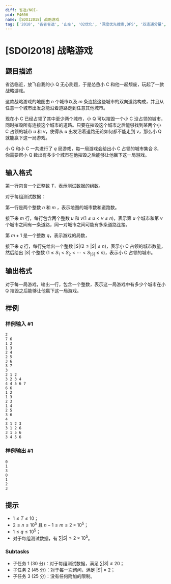 ```yaml
---
diff: 省选/NOI-
pid: P4606
name: [SDOI2018] 战略游戏
tag: ['2018', '各省省选', '山东', 'O2优化', '深度优先搜索,DFS', '双连通分量', '虚树', '圆方树']
---
```

# [SDOI2018] 战略游戏
## 题目描述

省选临近，放飞自我的小 Q 无心刷题，于是怂恿小 C 和他一起颓废，玩起了一款战略游戏。

这款战略游戏的地图由 $n$ 个城市以及 $m$ 条连接这些城市的双向道路构成，并且从任意一个城市出发总能沿着道路走到任意其他城市。

现在小 C 已经占领了其中至少两个城市，小 Q 可以摧毁一个小 C 没占领的城市，同时摧毁所有连接这个城市的道路。只要在摧毁这个城市之后能够找到某两个小 C 占领的城市 $u$ 和 $v$，使得从 $u$ 出发沿着道路无论如何都不能走到 $v$，那么小 Q 就能赢下这一局游戏。

小 Q 和小 C 一共进行了 $q$ 局游戏，每一局游戏会给出小 C 占领的城市集合 $S$，你需要帮小 Q 数出有多少个城市在他摧毁之后能够让他赢下这一局游戏。
## 输入格式

第一行包含一个正整数 $T$，表示测试数据的组数。

对于每组测试数据：

第一行是两个整数 $n$ 和 $m$ ，表示地图的城市数和道路数。

接下来 $m$ 行，每行包含两个整数 $u$ 和 $v (1 \le u < v \le n)$，表示第 $u$ 个城市和第 $v$ 个城市之间有一条道路，同一对城市之间可能有多条道路连接。


第 $m + 1$ 是一个整数 $q$，表示游戏的局数，

接下来 $q$ 行，每行先给出一个整数 $|S| (2 \le |S| \le n)$，表示小 C 占领的城市数量，然后给出 $|S|$ 个整数 $(1 \le S_1 < S_2 < \cdots < S_{|S|} ≤ n)$，表示小 C 占领的城市。
## 输出格式

对于每一局游戏，输出一行，包含一个整数，表示这一局游戏中有多少个城市在小 Q 摧毁之后能够让他赢下这一局游戏。
## 样例

### 样例输入 #1
```
2
7 6
1 2
1 3
2 4
2 5
3 6
3 7
3
2 1 2
3 2 3 4
4 4 5 6 7
6 6
1 2
1 3
2 3
1 4
2 5
3 6
4
3 1 2 3
3 1 2 6
3 1 5 6
3 4 5 6

```
### 样例输出 #1
```
0
1
3
0
1
2
3
```
## 提示

- $1 \le T \le 10$；
- $2 \le n \le 10^5$ 且 $n - 1 \le m \le 2\times 10 ^ 5$；
- $1 \le q \le 10^5$；
- 对于每组测试数据，有 $\sum|S| \le 2 \times 10^5$。

### Subtasks

- 子任务 1 (30 分)：对于每组测试数据，满足 $\sum|S| \le 20$；
- 子任务 2 (45 分)：对于每一次询问，满足 $|S| = 2$；
- 子任务 3 (25 分)：没有任何附加的限制。

